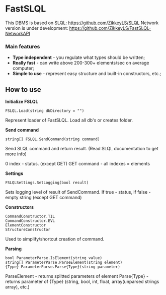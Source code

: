 # FastSLQL

This DBMS is based on SLQL: https://github.com/ZikkeyLS/SLQL
Network version is under development: https://github.com/ZikkeyLS/FastSLQL-NetworkAPI

### Main features
* **Type independent** - you regulate what types should be written;
* **Really fast** - can write above 200-300+ elements/sec on average computer;
* **Simple to use** - represent easy structure and built-in constructors, etc.;

## How to use

  **Initialize FSLQL**

    FSLQL.Load(string dbDirectory = "")
    
  Represent loader of FastSLQL. Load all db's or creates folder.
  
  **Send command**

    string[] FSLQL.SendCommand(string command)
    
  Send SLQL command and return result. (Read SLQL documentation to get more info)
  
  0 index - status. (except GET) GET command - all indexes = elements
  
  **Settings**

    FSLQLSettings.SetLogging(bool result)
    
  Sets logging level of result of SendCommand. If true - status, if false - empty string (except GET command)
  
  **Constructors**

    CommandConstructor.TIL
    CommandConstructor.EVL
    ElementConstructor
    StructureConstructor
 
  Used to simplify/shortcut creation of command.
  
  **Parsing**

    bool ParameterParse.IsElement(string value)
    string[] ParameterParse.ParseElement(string element)
    {Type} ParameterParse.Parse{Type}(string parameter)
    
  ParseElement - returns splitted parameters of element
  Parse{Type} - returns parameter of {Type} (string, bool, int, float, array(unparsed strings array), etc.)
